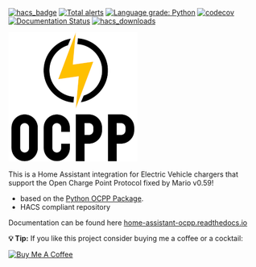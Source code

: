 [![hacs_badge](https://img.shields.io/badge/HACS-Default-orange.svg)](https://github.com/custom-components/hacs)
[![Total alerts](https://img.shields.io/lgtm/alerts/g/lbbrhzn/ocpp.svg?logo=lgtm&logoWidth=18)](https://lgtm.com/projects/g/lbbrhzn/ocpp/alerts/)
[![Language grade: Python](https://img.shields.io/lgtm/grade/python/g/lbbrhzn/ocpp.svg?logo=lgtm&logoWidth=18)](https://lgtm.com/projects/g/lbbrhzn/ocpp/context:python)
[![codecov](https://codecov.io/gh/lbbrhzn/ocpp/branch/main/graph/badge.svg?token=3FRJIF5KRW)](https://codecov.io/gh/lbbrhzn/ocpp)
[![Documentation Status](https://readthedocs.org/projects/home-assistant-ocpp/badge/?version=latest)](https://home-assistant-ocpp.readthedocs.io/en/latest/?badge=latest)
[![hacs_downloads](https://img.shields.io/github/downloads/lbbrhzn/ocpp/latest/total)](https://github.com/lbbrhzn/ocpp/releases/latest)

![OCPP](https://github.com/home-assistant/brands/raw/master/custom_integrations/ocpp/icon.png)

This is a Home Assistant integration for Electric Vehicle chargers that support the Open Charge Point Protocol fixed by Mario v0.59!

* based on the [Python OCPP Package](https://github.com/mobilityhouse/ocpp).
* HACS compliant repository

Documentation can be found here [home-assistant-ocpp.readthedocs.io](https://home-assistant-ocpp.readthedocs.io)

**💡 Tip:** If you like this project consider buying me a coffee or a cocktail:

<a href="https://www.buymeacoffee.com/lbbrhzn" target="_blank">
  <img src="https://cdn.buymeacoffee.com/buttons/default-black.png" alt="Buy Me A Coffee" width="150px">
</a>
